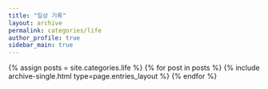 ```yaml
---
title: "일상 기록"
layout: archive
permalink: categories/life
author_profile: true
sidebar_main: true
---
```


{% assign posts = site.categories.life %}
{% for post in posts %} {% include archive-single.html type=page.entries_layout %} {% endfor %}